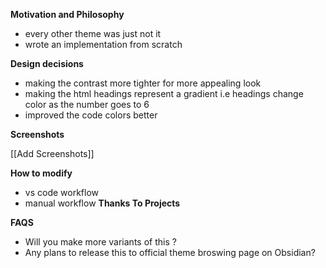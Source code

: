 **Motivation  and Philosophy**

- every other theme was just not it 
- wrote an implementation from scratch 

**Design decisions**

- making the contrast more tighter for more appealing look 
- making the html headings represent a gradient i.e headings change color as the number goes to 6 
- improved the code colors better

**Screenshots**

[[Add Screenshots]]



**How to modify**
- vs code workflow 
- manual workflow
**Thanks To Projects**

**FAQS**
- Will you make more variants of this ?
- Any plans to release this to official theme broswing page on Obsidian?
